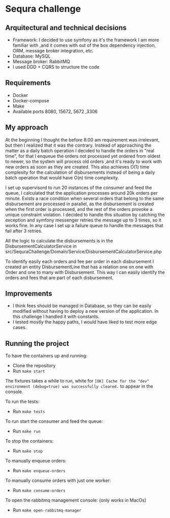 # Sequra challenge

## Arquitectural and technical decisions

- Framework: I decided to use symfony as it's the framework I am more familiar with ,and it comes with out of the box dependency injection, ORM, message broker integration, etc.
- Database: MySQL
- Message broker: RabbitMQ
- I used DDD + CQRS to structure the code

## Requirements

- Docker
- Docker-compose
- Make
- Available ports 8080, 15672, 5672 ,3306

## My approach

At the beginning I thought the before 8:00 am requirement was irrelevant, but then I realized that it was the contrary.
Instead of approaching the matter as a daily batch operation
I decided to handle the orders in "real time", for that I enqueue the orders not processed yet ordered from oldest to newer, so the system will process old orders
,and it's ready to work with new orders as soon as they are created. This also achieves O(1) time complexity for the calculation of disbursements instead of being a daily
batch operation that would have O(n) time complexity. 

I set up supervisord to run 20 instances of the consumer and feed the queue, I calculated that the application processes around 20k orders per minute. Exists a race condition
when several orders that belong to the same disbursement are processed in parallel, as the disbursement is created when the first order is processed, and the rest of the orders
provoke a unique constraint violation. I decided to handle this situation by catching the exception and symfony messenger retries the message up to 3 times, so it works fine.
In any case I set up a failure queue to handle the messages that fail after 3 retries.

All the logic to calculate the disbursements is in the DisbursementCalculatorService in src/SequraChallenge/Domain/Service/DisbursementCalculatorService.php

To identify easily each orders and fee per order in each disbursement I created an entity DisbursementLine that has a relation one on 
one with Order and one to many with Disbursement. This way I can easily identify the orders and fees that are part of each disbursement.

## Improvements

- I think fees should be managed in Database, so they can be easily modified without having to deploy a new version of the application. In this challenge I handled it with constants.
- I tested mostly the happy paths, I would have liked to test more edge cases.


## Running the project

To have the containers up and running:

- Clone the repository
- Run `make start`

The fixtures takes a while to run, white for `[OK] Cache for the "dev" environment (debug=true) was successfully cleared.` to appear in the console.

To run the tests:

- Run `make tests`

To run start the consumer and feed the queue:

- Run `make run`

To stop the containers:

- Run `make stop`

To manually enqueue orders:

- Run `make enqueue-orders`

To manually consume orders with just one worker:

- Run `make consume-orders`

To open the rabbitmq management console: (only works in MacOs)

- Run `make open-rabbitmq-manager`